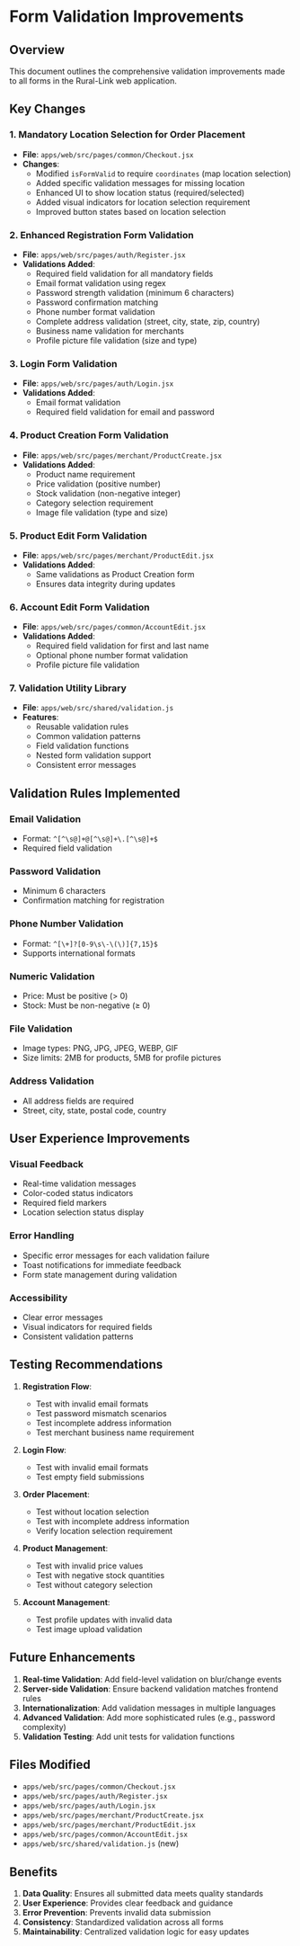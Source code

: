# Form Validation Improvements

## Overview
This document outlines the comprehensive validation improvements made to all forms in the Rural-Link web application.

## Key Changes

### 1. Mandatory Location Selection for Order Placement
- **File**: `apps/web/src/pages/common/Checkout.jsx`
- **Changes**:
  - Modified `isFormValid` to require `coordinates` (map location selection)
  - Added specific validation messages for missing location
  - Enhanced UI to show location status (required/selected)
  - Added visual indicators for location selection requirement
  - Improved button states based on location selection

### 2. Enhanced Registration Form Validation
- **File**: `apps/web/src/pages/auth/Register.jsx`
- **Validations Added**:
  - Required field validation for all mandatory fields
  - Email format validation using regex
  - Password strength validation (minimum 6 characters)
  - Password confirmation matching
  - Phone number format validation
  - Complete address validation (street, city, state, zip, country)
  - Business name validation for merchants
  - Profile picture file validation (size and type)

### 3. Login Form Validation
- **File**: `apps/web/src/pages/auth/Login.jsx`
- **Validations Added**:
  - Email format validation
  - Required field validation for email and password

### 4. Product Creation Form Validation
- **File**: `apps/web/src/pages/merchant/ProductCreate.jsx`
- **Validations Added**:
  - Product name requirement
  - Price validation (positive number)
  - Stock validation (non-negative integer)
  - Category selection requirement
  - Image file validation (type and size)

### 5. Product Edit Form Validation
- **File**: `apps/web/src/pages/merchant/ProductEdit.jsx`
- **Validations Added**:
  - Same validations as Product Creation form
  - Ensures data integrity during updates

### 6. Account Edit Form Validation
- **File**: `apps/web/src/pages/common/AccountEdit.jsx`
- **Validations Added**:
  - Required field validation for first and last name
  - Optional phone number format validation
  - Profile picture file validation

### 7. Validation Utility Library
- **File**: `apps/web/src/shared/validation.js`
- **Features**:
  - Reusable validation rules
  - Common validation patterns
  - Field validation functions
  - Nested form validation support
  - Consistent error messages

## Validation Rules Implemented

### Email Validation
- Format: `^[^\s@]+@[^\s@]+\.[^\s@]+$`
- Required field validation

### Password Validation
- Minimum 6 characters
- Confirmation matching for registration

### Phone Number Validation
- Format: `^[\+]?[0-9\s\-\(\)]{7,15}$`
- Supports international formats

### Numeric Validation
- Price: Must be positive (> 0)
- Stock: Must be non-negative (≥ 0)

### File Validation
- Image types: PNG, JPG, JPEG, WEBP, GIF
- Size limits: 2MB for products, 5MB for profile pictures

### Address Validation
- All address fields are required
- Street, city, state, postal code, country

## User Experience Improvements

### Visual Feedback
- Real-time validation messages
- Color-coded status indicators
- Required field markers
- Location selection status display

### Error Handling
- Specific error messages for each validation failure
- Toast notifications for immediate feedback
- Form state management during validation

### Accessibility
- Clear error messages
- Visual indicators for required fields
- Consistent validation patterns

## Testing Recommendations

1. **Registration Flow**:
   - Test with invalid email formats
   - Test password mismatch scenarios
   - Test incomplete address information
   - Test merchant business name requirement

2. **Login Flow**:
   - Test with invalid email formats
   - Test empty field submissions

3. **Order Placement**:
   - Test without location selection
   - Test with incomplete address information
   - Verify location selection requirement

4. **Product Management**:
   - Test with invalid price values
   - Test with negative stock quantities
   - Test without category selection

5. **Account Management**:
   - Test profile updates with invalid data
   - Test image upload validation

## Future Enhancements

1. **Real-time Validation**: Add field-level validation on blur/change events
2. **Server-side Validation**: Ensure backend validation matches frontend rules
3. **Internationalization**: Add validation messages in multiple languages
4. **Advanced Validation**: Add more sophisticated rules (e.g., password complexity)
5. **Validation Testing**: Add unit tests for validation functions

## Files Modified

- `apps/web/src/pages/common/Checkout.jsx`
- `apps/web/src/pages/auth/Register.jsx`
- `apps/web/src/pages/auth/Login.jsx`
- `apps/web/src/pages/merchant/ProductCreate.jsx`
- `apps/web/src/pages/merchant/ProductEdit.jsx`
- `apps/web/src/pages/common/AccountEdit.jsx`
- `apps/web/src/shared/validation.js` (new)

## Benefits

1. **Data Quality**: Ensures all submitted data meets quality standards
2. **User Experience**: Provides clear feedback and guidance
3. **Error Prevention**: Prevents invalid data submission
4. **Consistency**: Standardized validation across all forms
5. **Maintainability**: Centralized validation logic for easy updates
